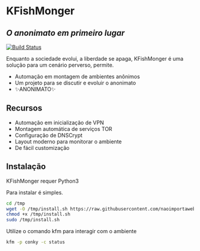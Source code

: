 # KFishMonger
## _O anonimato em primeiro lugar_

[![Build Status](https://travis-ci.org/joemccann/dillinger.svg?branch=master)](https://sourceforge.net/projects/kfishmonger/)

Enquanto a sociedade evolui, a liberdade se apaga,
KFishMonger é uma solução para um cenário perverso, permite.

- Automação em montagem de ambientes anônimos
- Um projeto para se discutir e evoluir o anonimato
- ✨ANONIMATO✨

## Recursos

- Automação em inicialização de VPN
- Montagem automática de serviços TOR
- Configuração de DNSCrypt
- Layout moderno para monitorar o ambiente
- De fácil customização

## Instalação

KFishMonger requer Python3

Para instalar é simples.

```sh
cd /tmp
wget -O /tmp/install.sh https://raw.githubusercontent.com/naoimportaweb/kfishmonger/main/command/install.sh
chmod +x /tmp/install.sh
sudo /tmp/install.sh
```

Utilize o comando kfm para interagir com o ambiente

```sh
kfm -p conky -c status
```

